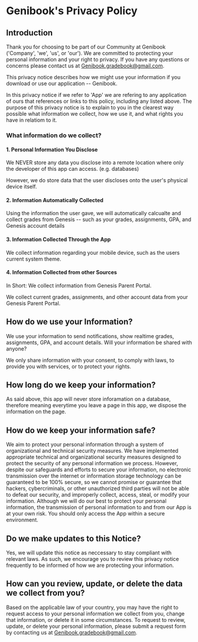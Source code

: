 # Genibook's Privacy Policy
## Introduction

Thank you for choosing to be part of our Community at Genibook ('Company', 'we', 'us', or 'our'). We are committed to protecting your personal information and your right to privacy. If you have any questions or concerns please contact us at Genibook.gradebook@gmail.com.

This privacy notice describes how we might use your information if you download or use our application -- Genibook.

In this privacy notice if we refer to 'App' we are refering to any application of ours that references or links to this policy, including any listed above.
The purpose of this privacy notice is to explain to you in the clearest way possible what information we collect, how we use it, and what rights you have in relatiom to it.

### What information do we collect?
#### 1. Personal Information You Disclose

We NEVER store any data you disclose into a remote location where only the developer of this app can access. (e.g. databases)

However, we do store data that the user discloses onto the user's physical device itself.


#### 2. Information Automatically Collected

Using the information the user gave, we will automatically calcualte and collect grades from Genesis -- such as your grades, assignments, GPA, and Genesis account details

#### 3. Information Collected Through the App

We collect information regarding your mobile device, such as the users current system theme.

#### 4. Information Collected from other Sources

In Short: We collect information from Genesis Parent Portal.

We collect current grades, assignments, and other account data from your Genesis Parent Portal.
## How do we use your Information?

We use your information to send notifications, show realtime grades, assignments, GPA, and account details.
Will your information be shared with anyone?

We only share information with your consent, to comply with laws, to provide you with services, or to protect your rights.


## How long do we keep your information?

As said above, this app will never store inforamation on a database, therefore meaning everytime you leave a page in this app, we dispose the information on the page.


## How do we keep your information safe?

We aim to protect your personal information through a system of organizational and technical security measures. We have implemented appropriate technical and organizational security measures designed to protect the security of any personal information we process. However, despite our safeguards and efforts to secure your information, no electronic transmission over the internet or information storage technology can be guaranteed to be 100% secure, so we cannot promise or guarantee that hackers, cybercriminals, or other unauthorized third parties will not be able to defeat our security, and improperly collect, access, steal, or modify your information. Although we will do our best to protect your personal information, the transmission of personal information to and from our App is at your own risk. You should only access the App within a secure environment.


## Do we make updates to this Notice?

Yes, we will update this notice as neccessary to stay compliant with relevant laws. As such, we encourage you to review this privacy notice frequently to be informed of how we are protecting your information.


## How can you review, update, or delete the data we collect from you?

Based on the applicable law of your country, you may have the right to request access to your personal information we collect from you, change that information, or delete it in some circumstances. To request to review, update, or delete your personal information, please submit a request form by contacting us at Genibook.gradebook@gmail.com.
